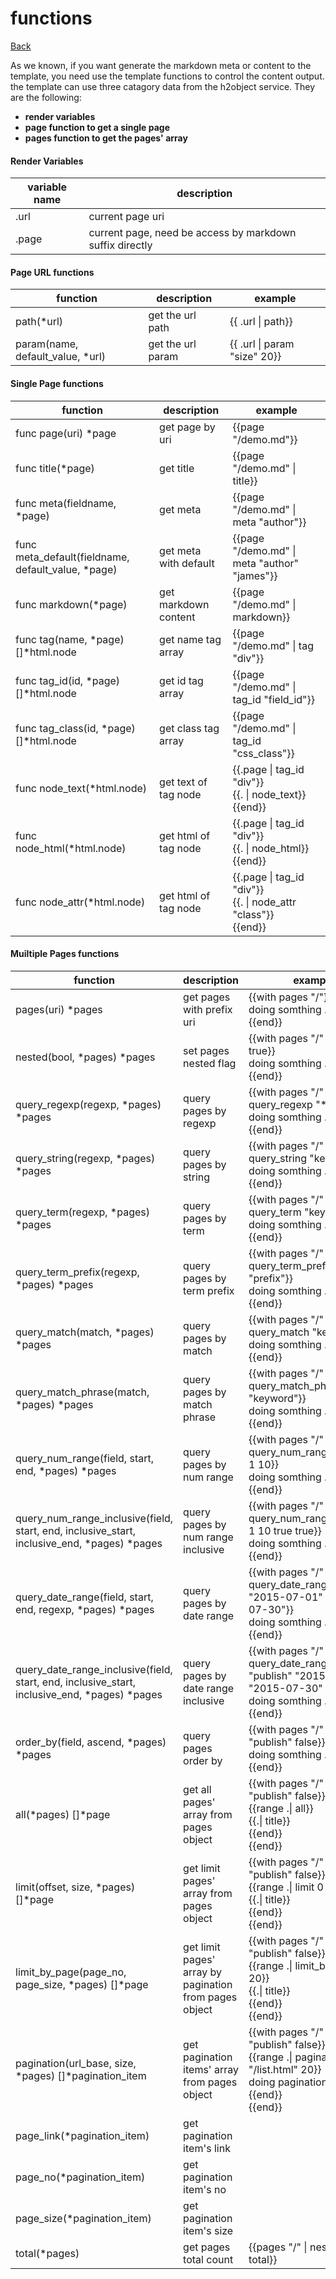 functions
=========

[Back](https://github.com/h2object/h2object/blob/master/doc/english/index.md) 

As we known, if you want generate the markdown meta or content to the template, you need use the template functions to control the content output. the template can use three catagory data from the h2object service.
They are the following:

 * **render variables**
 * **page function to get a single page**
 * **pages function to get the pages' array**

#### Render Variables

<table class="table">
	<thead>
		<th>variable name</th>
		<th>description</th>
	</thead>
	<tr>
		<td>.url</td>
		<td>current page uri</td>
	</tr>
	<tr>
		<td>.page</td>
		<td>current page, need be access by markdown suffix directly</td>
	</tr>
</table>

#### Page URL functions

<table class="table">
	<thead>
		<th>function</th>
		<th>description</th>
		<th>example</th>
	</thead>
	<tr>
		<td>path(*url)</td>
		<td>get the url path</td>
		<td>{{ .url | path}}</td>
	</tr>
	<tr>
		<td>param(name, default_value, *url)</td>
		<td>get the url param</td>
		<td>{{ .url | param "size" 20}}</td>
	</tr>
</table>


#### Single Page functions

<table class="table">
	<thead>
		<th>function</th>
		<th>description</th>
		<th>example</th>
	</thead>
	<tr>
		<td>func page(uri) *page</td>
		<td>get page by uri</td>
		<td>{{page "/demo.md"}}</td>
	</tr>
	<tr>
		<td>func title(*page)</td>
		<td>get title</td>
		<td>{{page "/demo.md" | title}}</td>
	</tr>
	<tr>
		<td>func meta(fieldname, *page) </td>
		<td>get meta</td>
		<td>{{page "/demo.md" | meta "author"}}</td>
	</tr>
	<tr>
		<td>func meta_default(fieldname, default_value, *page) </td>
		<td>get meta with default</td>
		<td>{{page "/demo.md" | meta "author" "james"}}</td>
	</tr>
	<tr>
		<td>func markdown(*page) </td>
		<td>get markdown content</td>
		<td>{{page "/demo.md" | markdown}}</td>
	</tr>
	<tr>
		<td>func tag(name, *page) []*html.node </td>
		<td>get name tag array</td>
		<td>{{page "/demo.md" | tag "div"}}</td>
	</tr>
	<tr>
		<td>func tag_id(id, *page) []*html.node </td>
		<td>get id tag array</td>
		<td>{{page "/demo.md" | tag_id "field_id"}}</td>
	</tr>
	<tr>
		<td>func tag_class(id, *page) []*html.node </td>
		<td>get class tag array</td>
		<td>{{page "/demo.md" | tag_id "css_class"}}</td>
	</tr>
	<tr>
		<td>func node_text(*html.node) </td>
		<td>get text of tag node</td>
		<td>{{.page | tag_id "div"}}<br>
				{{. | node_text}}<br>
			{{end}}<br>
		</td>
	</tr>
	<tr>
		<td>func node_html(*html.node) </td>
		<td>get html of tag node</td>
		<td>{{.page | tag_id "div"}}<br>
				{{. | node_html}}<br>
			{{end}}<br>
		</td>
	</tr>
	<tr>
		<td>func node_attr(*html.node) </td>
		<td>get html of tag node</td>
		<td>{{.page | tag_id "div"}}<br>
				{{. | node_attr "class"}}<br>
			{{end}}<br>
		</td>
	</tr>
</table>

#### Muiltiple Pages functions

<table class="table">
	<thead>
		<th>function</th>
		<th>description</th>
		<th>example</th>
	</thead>
	<tr>
		<td>pages(uri) *pages</td>
		<td>get pages with prefix uri</td>
		<td>{{with pages "/"}}<br>
			doing somthing ... <br>
			{{end}}<br>
		</td>
	</tr>
	<tr>
		<td>nested(bool, *pages) *pages</td>
		<td>set pages nested flag</td>
		<td>{{with pages "/" | nested true}}<br>
			doing somthing ... <br>
			{{end}}<br>
		</td>
	</tr>
	<tr>
		<td>query_regexp(regexp, *pages) *pages</td>
		<td>query pages by regexp</td>
		<td>{{with pages "/" | query_regexp "*.md"}}<br>
			doing somthing ... <br>
			{{end}}<br>
		</td>
	</tr>
	<tr>
		<td>query_string(regexp, *pages) *pages</td>
		<td>query pages by string</td>
		<td>{{with pages "/" | query_string "keyword"}}<br>
			doing somthing ... <br>
			{{end}}<br>
		</td>
	</tr>
	<tr>
		<td>query_term(regexp, *pages) *pages</td>
		<td>query pages by term</td>
		<td>{{with pages "/" | query_term "keyword"}}<br>
			doing somthing ... <br>
			{{end}}<br>
		</td>
	</tr>
	<tr>
		<td>query_term_prefix(regexp, *pages) *pages</td>
		<td>query pages by term prefix</td>
		<td>{{with pages "/" | query_term_prefix "prefix"}}<br>
			doing somthing ... <br>
			{{end}}<br>
		</td>
	</tr>
	<tr>
		<td>query_match(match, *pages) *pages</td>
		<td>query pages by match</td>
		<td>{{with pages "/" | query_match "keyword"}}<br>
			doing somthing ... <br>
			{{end}}<br>
		</td>
	</tr>
	<tr>
		<td>query_match_phrase(match, *pages) *pages</td>
		<td>query pages by match phrase</td>
		<td>{{with pages "/" | query_match_phrase "keyword"}}<br>
			doing somthing ... <br>
			{{end}}<br>
		</td>
	</tr>
	<tr>
		<td>query_num_range(field, start, end, *pages) *pages</td>
		<td>query pages by num range</td>
		<td>{{with pages "/" | query_num_range "weight" 1 10}}<br>
			doing somthing ... <br>
			{{end}}<br>
		</td>
	</tr>
	<tr>
		<td>query_num_range_inclusive(field, start, end, inclusive_start, inclusive_end, *pages) *pages</td>
		<td>query pages by num range inclusive</td>
		<td>{{with pages "/" | query_num_range "weight" 1 10 true true}}<br>
			doing somthing ... <br>
			{{end}}<br>
		</td>
	</tr>
	<tr>
		<td>query_date_range(field, start, end, regexp, *pages) *pages</td>
		<td>query pages by date range</td>
		<td>{{with pages "/" | query_date_range "publish" "2015-07-01" "2015-07-30"}}<br>
			doing somthing ... <br>
			{{end}}<br>
		</td>
	</tr>
	<tr>
		<td>query_date_range_inclusive(field, start, end, inclusive_start, inclusive_end, *pages) *pages</td>
		<td>query pages by date range inclusive</td>
		<td>{{with pages "/" | query_date_range_inclusive "publish" "2015-07-01" "2015-07-30" true true}}<br>
			doing somthing ... <br>
			{{end}}<br>
		</td>
	</tr>
	<tr>
		<td>order_by(field, ascend, *pages) *pages</td>
		<td>query pages order by</td>
		<td>{{with pages "/" | order_by "publish" false}}<br>
			doing somthing ... <br>
			{{end}}<br>
		</td>
	</tr>
	<tr>
		<td>all(*pages) []*page</td>
		<td>get all pages' array from pages object</td>
		<td>{{with pages "/" | order_by "publish" false}}<br>
				{{range .| all}}<br>
					{{.| title}}<br>
				{{end}}<br>
			{{end}}<br>
		</td>
	</tr>
	<tr>
		<td>limit(offset, size, *pages) []*page</td>
		<td>get limit pages' array from pages object</td>
		<td>{{with pages "/" | order_by "publish" false}}<br>
				{{range .| limit 0 20}}<br>
					{{.| title}}<br>
				{{end}}<br>
			{{end}}<br>
		</td>
	</tr>
	<tr>
		<td>limit_by_page(page_no, page_size, *pages) []*page</td>
		<td>get limit pages' array by pagination from pages object</td>
		<td>{{with pages "/" | order_by "publish" false}}<br>
				{{range .| limit_by_page 0 20}}<br>
					{{.| title}}<br>
				{{end}}<br>
			{{end}}<br>
		</td>
	</tr>
	<tr>
		<td>pagination(url_base, size, *pages) []*pagination_item</td>
		<td>get pagination items' array from pages object</td>
		<td>{{with pages "/" | order_by "publish" false}}<br>
				{{range .| pagination "/list.html"  20}}<br>
					 doing pagination item ...<br>
				{{end}}<br>
			{{end}}<br>
		</td>
	</tr>
	<tr>
		<td>page_link(*pagination_item)</td>
		<td>get pagination item's link</td>
		<td></td>
	</tr>
	<tr>
		<td>page_no(*pagination_item)</td>
		<td>get pagination item's no</td>
		<td></td>
	</tr>
	<tr>
		<td>page_size(*pagination_item)</td>
		<td>get pagination item's size</td>
		<td></td>
	</tr>
	<tr>
		<td>total(*pages)</td>
		<td>get pages total count</td>
		<td>{{pages "/" | nested true | total}}</td>
	</tr>
</table>